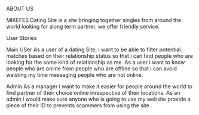  ABOUT US

 
 MIKEFES Dating Site is a site bringing together singles from around the world looking for along term partner. we offer friendly service. 
 
 User Stories

 
Main USer
As a user of a dating Site, i want to be able to filter potential matches based on their relationship status so thst i can find people who are looking for the same kind of relationship as me.
As a user i want to know people who are online from people who are offline so that i can avoid waisting my time messaging people who are not online.

Admin
As a manager  I want to make it easier for people around the world to find partner of their choice online inrespective of their locations.
As an admin i would make sure anyone who is going to use my website provide a piece of their ID to prevents scammers from using the site.

